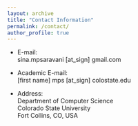 ```yaml
---
layout: archive
title: "Contact Information"
permalink: /contact/
author_profile: true
---
```


* E-mail:<br>sina.mpsaravani [at_sign] gmail.com
* Academic E-mail:<br>[first name] mps [at_sign] colostate.edu


* Address:
  <br> Department of Computer Science
  <br> Colorado State University
  <br> Fort Collins, CO, USA
